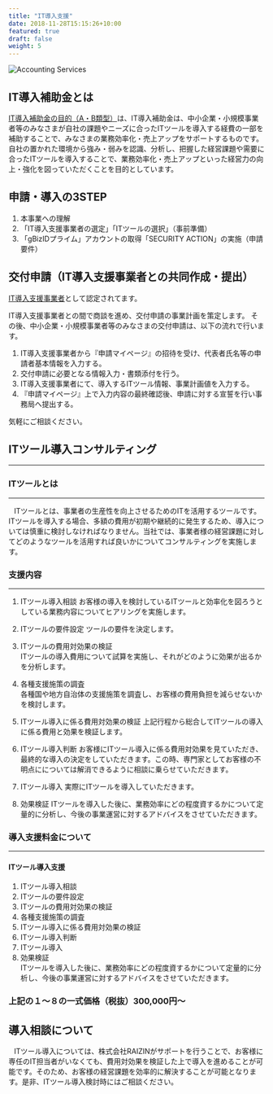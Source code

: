 ```yaml
---
title: "IT導入支援"
date: 2018-11-28T15:15:26+10:00
featured: true
draft: false
weight: 5
---
```

![Accounting Services](/images/post/austin-distel-nGc5RT2HmF0-unsplash.jpg)

## IT導入補助金とは
[IT導入補助金の目的（A・B類型）](https://www.it-hojo.jp/first-one/)は、IT導入補助金は、中小企業・小規模事業者等のみなさまが自社の課題やニーズに合ったITツールを導入する経費の一部を補助することで、みなさまの業務効率化・売上アップをサポートするものです。
自社の置かれた環境から強み・弱みを認識、分析し、把握した経営課題や需要に合ったITツールを導入することで、業務効率化・売上アップといった経営力の向上・強化を図っていただくことを目的としています。

## 申請・導入の3STEP

1. 本事業への理解
2. 「IT導入支援事業者の選定」「ITツールの選択」（事前準備）
3. 「gBizIDプライム」アカウントの取得「SECURITY ACTION」の実施（申請要件）

## 交付申請（IT導入支援事業者との共同作成・提出）

[IT導入支援事業者](https://www.it-hojo.jp/r02/doc/pdf/r2_shien_list.pdf)として認定されてます。

IT導入支援事業者との間で商談を進め、交付申請の事業計画を策定します。
その後、中小企業・小規模事業者等のみなさまの交付申請は、以下の流れで行います。

1. IT導入支援事業者から『申請マイページ』の招待を受け、代表者氏名等の申請者基本情報を入力する。
2. 交付申請に必要となる情報入力・書類添付を行う。
3. IT導入支援事業者にて、導入するITツール情報、事業計画値を入力する。
4. 『申請マイページ』上で入力内容の最終確認後、申請に対する宣誓を行い事務局へ提出する。

気軽にご相談ください。

## ITツール導入コンサルティング
---

### ITツールとは
---
&ensp; ITツールとは、事業者の生産性を向上させるためのITを活用するツールです。ITツールを導入する場合、多額の費用が初期や継続的に発生するため、導入については慎重に検討しなければなりません。当社では、事業者様の経営課題に対してどのようなツールを活用すれば良いかについてコンサルティングを実施します。

### 支援内容
---
1. ITツール導入相談
お客様の導入を検討しているITツールと効率化を図ろうとしている業務内容についてヒアリングを実施します。

1. ITツールの要件設定
ツールの要件を決定します。

1. ITツールの費用対効果の検証<br/>
ITツールの導入費用について試算を実施し、それがどのように効果が出るかを分析します。

1. 各種支援施策の調査<br/>
各種国や地方自治体の支援施策を調査し、お客様の費用負担を減らせないかを検討します。

1. ITツール導入に係る費用対効果の検証
上記行程から総合してITツールの導入に係る費用と効果を検証します。

1. ITツール導入判断
お客様にITツール導入に係る費用対効果を見ていただき、最終的な導入の決定をしていただきます。この時、専門家としてお客様の不明点にについては解消できるように相談に乗らせていただきます。

1. ITツール導入
実際にITツールを導入していただきます。

1. 効果検証
ITツールを導入した後に、業務効率にどの程度資するかについて定量的に分析し、今後の事業運営に対するアドバイスをさせていただきます。

### 導入支援料金について
---
####  ITツール導入支援

1. ITツール導入相談
1. ITツールの要件設定
1. ITツールの費用対効果の検証
1. 各種支援施策の調査
1. ITツール導入に係る費用対効果の検証
1. ITツール導入判断
1. ITツール導入
1. 効果検証<br/>
   ITツールを導入した後に、業務効率にどの程度資するかについて定量的に分析し、今後の事業運営に対するアドバイスをさせていただきます。

###  上記の１～８の一式価格（税抜）300,000円～

## 導入相談について
&ensp; ITツール導入については、株式会社RAIZINがサポートを行うことで、お客様に専任のIT担当者がいなくても、費用対効果を検証した上で導入を進めることが可能です。そのため、お客様の経営課題を効率的に解決することが可能となります。是非、ITツール導入検討時にはご相談ください。